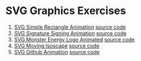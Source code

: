 # SVG Graphics Exercises

1. [SVG Simple Rectangle Animation]()
  [source code](https://codepen.io/julianshapiro/pen/wmtEH)
2. [SVG Signature Signing Animation]()
  [source code](https://codepen.io/ghepting/pen/xnezB)
3. [SVG Monster Energy Logo Animated]()
  [source code](https://codepen.io/TimPietrusky/pen/vKuja)
4. [SVG Moving Isoscape]()
  [source code](https://codepen.io/sdras/pen/BinLh)
5. [SVG Github Animation]()
  [source code](https://codepen.io/sol0mka/pen/kzyjJ)
  
